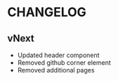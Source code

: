 # CHANGELOG

## vNext

- Updated header component
- Removed github corner element
- Removed additional pages